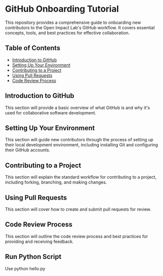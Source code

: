 # GitHub Onboarding Tutorial

This repository provides a comprehensive guide to onboarding new contributors to the Open Impact Lab's GitHub workflow. It covers essential concepts, tools, and best practices for effective collaboration.

## Table of Contents

- [Introduction to GitHub](#introduction-to-github)
- [Setting Up Your Environment](#setting-up-your-environment)
- [Contributing to a Project](#contributing-to-a-project)
- [Using Pull Requests](#using-pull-requests)
- [Code Review Process](#code-review-process)

## Introduction to GitHub

This section will provide a basic overview of what GitHub is and why it's used for collaborative software development.

## Setting Up Your Environment

This section will guide new contributors through the process of setting up their local development environment, including installing Git and configuring their GitHub accounts.

## Contributing to a Project

This section will explain the standard workflow for contributing to a project, including forking, branching, and making changes.

## Using Pull Requests

This section will cover how to create and submit pull requests for review.

## Code Review Process

This section will outline the code review process and best practices for providing and receiving feedback.

## Run Python Script

Use python hello.py
